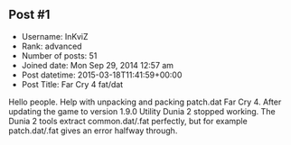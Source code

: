 ## Post #1
- Username: InKviZ
- Rank: advanced
- Number of posts: 51
- Joined date: Mon Sep 29, 2014 12:57 am
- Post datetime: 2015-03-18T11:41:59+00:00
- Post Title: Far Cry 4 fat/dat

Hello people. Help with unpacking and packing patch.dat Far Cry 4. After updating the game to version 1.9.0 Utility Dunia 2 stopped working. The Dunia 2 tools extract common.dat/.fat perfectly, but for example patch.dat/.fat gives an error halfway through.

